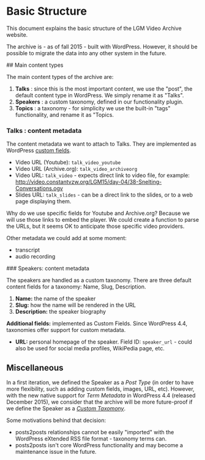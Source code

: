 # Basic Structure

This document explains the basic structure of the LGM Video Archive website.

The archive is - as of fall 2015 - built with WordPress. However, it should be possible to migrate the data into any other system in the future.

## Main content types

The main content types of the archive are:

1. **Talks** : since this is the most important content, we use the "post", the default content type in WordPress. We simply rename it as "Talks".
2. **Speakers** : a custom taxonomy, defined in our functionality plugin.
3. **Topics** : a taxonomy - for simplicity we use the built-in "tags" functionality, and rename it as "Topics.

### Talks : content metadata

The content metadata we want to attach to Talks. They are implemented as WordPress [custom fields](https://codex.wordpress.org/Custom_Fields).

- Video URL (Youtube): `talk_video_youtube`
- Video URL (Archive.org): `talk_video_archiveorg`
- Video URL: `talk_video` - expects direct link to video file, for example: http://video.constantvzw.org/LGM15/day-04/38-Snelting-Conversations.ogv
- Slides URL: `talk_slides` - can be a direct link to the slides, or to a web page displaying them. 

Why do we use specific fields for Youtube and Archive.org? Because we will use those links to embed the player. We could create a function to parse the URLs, but it seems OK to anticipate those specific video providers.

Other metadata we could add at some moment: 

- transcript
- audio recording

### Speakers: content metadata

The speakers are handled as a custom taxonomy. There are three default content fields for a taxonomy: Name, Slug, Description.

1. **Name:** the name of the speaker
2. **Slug:** how the name will be rendered in the URL
3. **Description:** the speaker biography

**Additional fields:** implemented as Custom Fields. Since WordPress 4.4, taxonomies offer support for custom metadata. 

- **URL:** personal homepage of the speaker. Field ID: `speaker_url` - could also be used for social media profiles, WikiPedia page, etc.

## Miscellaneous

In a first iteration, we defined the Speaker as a *Post Type* (in order to have more flexibility, such as adding custom fields, images, URL, etc). However, with the new native support for *Term Metadata* in WordPress 4.4 (released December 2015), we consider that the archive will be more future-proof if we define the Speaker as a *[Custom Taxomony](https://codex.wordpress.org/Custom_Taxonomies#Custom_Taxonomies)*.

Some motivations behind that decision:
- posts2posts relationships cannot be easily "imported" with the WordPress eXtended RSS file format - taxonomy terms can.
- posts2posts isn't core WordPress functionality and may become a maintenance issue in the future.
